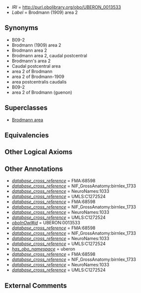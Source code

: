  * *IRI* = http://purl.obolibrary.org/obo/UBERON_0013533
 * *Label* = Brodmann (1909) area 2

## Synonyms

 * B09-2
 * Brodmann (1909) area 2
 * Brodmann area 2
 * Brodmann area 2, caudal postcentral
 * Brodmann's area 2
 * Caudal postcentral area
 * area 2 of Brodmann
 * area 2 of Brodmann-1909
 * area postcentralis caudalis
 * B09-2
 * area 2 of Brodmann (guenon)

## Superclasses

 * [Brodmann area](../../UBERON/29/UBERON_0013529.md)

## Equivalencies


## Other Logical Axioms


## Other Annotations

 * *[database_cross_reference](../../ef/oboInOwl#hasDbXref.md)* = FMA:68598
 * *[database_cross_reference](../../ef/oboInOwl#hasDbXref.md)* = NIF_GrossAnatomy:birnlex_1733
 * *[database_cross_reference](../../ef/oboInOwl#hasDbXref.md)* = NeuroNames:1033
 * *[database_cross_reference](../../ef/oboInOwl#hasDbXref.md)* = UMLS:C1272524
 * *[database_cross_reference](../../ef/oboInOwl#hasDbXref.md)* = FMA:68598
 * *[database_cross_reference](../../ef/oboInOwl#hasDbXref.md)* = NIF_GrossAnatomy:birnlex_1733
 * *[database_cross_reference](../../ef/oboInOwl#hasDbXref.md)* = NeuroNames:1033
 * *[database_cross_reference](../../ef/oboInOwl#hasDbXref.md)* = UMLS:C1272524
 * *[oboInOwl#id](../../id/oboInOwl#id.md)* = UBERON:0013533
 * *[database_cross_reference](../../ef/oboInOwl#hasDbXref.md)* = FMA:68598
 * *[database_cross_reference](../../ef/oboInOwl#hasDbXref.md)* = NIF_GrossAnatomy:birnlex_1733
 * *[database_cross_reference](../../ef/oboInOwl#hasDbXref.md)* = NeuroNames:1033
 * *[database_cross_reference](../../ef/oboInOwl#hasDbXref.md)* = UMLS:C1272524
 * *[has_obo_namespace](../../ce/oboInOwl#hasOBONamespace.md)* = uberon
 * *[database_cross_reference](../../ef/oboInOwl#hasDbXref.md)* = FMA:68598
 * *[database_cross_reference](../../ef/oboInOwl#hasDbXref.md)* = NIF_GrossAnatomy:birnlex_1733
 * *[database_cross_reference](../../ef/oboInOwl#hasDbXref.md)* = NeuroNames:1033
 * *[database_cross_reference](../../ef/oboInOwl#hasDbXref.md)* = UMLS:C1272524

## External Comments

